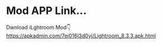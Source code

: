 # Mod APP Link...

Dwnload iLghtroom Mod👇
https://apkadmin.com/7ej016j3d0yj/Lightroom_8.3.3.apk.html
